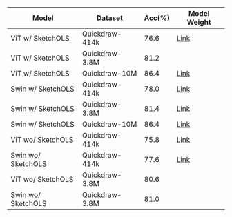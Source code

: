 | Model              | Dataset        | Acc(%) | Model Weight                                                 |
| ------------------ | -------------- | ------ | ------------------------------------------------------------ |
| ViT w/ SketchOLS   | Quickdraw-414k | 76.6   | [Link](https://drive.google.com/file/d/1rxL2bllhVfXN3U4IlfsZ9eLAHKzr0rXZ/view?usp=share_link) |
| ViT w/ SketchOLS   | Quickdraw-3.8M | 81.2   |                                                              |
| ViT w/ SketchOLS   | Quickdraw-10M  | 86.4   | [Link](https://drive.google.com/file/d/1cFxThFWl5__rkEMBtY6teVrkrBuPZ3cI/view?usp=share_link) |
| Swin w/ SketchOLS  | Quickdraw-414k | 78.0   | [Link](https://drive.google.com/file/d/1mHqs39_gii1lVdtqoTauJAvvN8I36PDB/view?usp=share_link) |
| Swin w/ SketchOLS  | Quickdraw-3.8M | 81.4   | [Link](https://drive.google.com/file/d/1v7e-P0bjwdPPaCOCHcokhSgGCeIwmBqN/view?usp=share_link) |
| Swin w/ SketchOLS  | Quickdraw-10M  | 86.4   | [Link](https://drive.google.com/file/d/1Pd_RLJDGCfB4_4lculnRItL550eUbeAN/view?usp=share_link) |
| ViT wo/ SketchOLS  | Quickdraw-414k | 75.8   | [Link](https://drive.google.com/file/d/1WY0yf9Mz2iR_ZkPkZSJCf6-uvBqsOMWN/view?usp=share_link) |
| Swin wo/ SketchOLS | Quickdraw-414k | 77.6   | [Link](https://drive.google.com/file/d/1UBNdJWeUL_5nG1EQwDncH5QtY5hOXBqA/view?usp=share_link) |
| ViT wo/ SketchOLS  | Quickdraw-3.8M | 80.6   |                                                              |
| Swin wo/ SketchOLS | Quickdraw-3.8M | 81.0   |                                                              |

